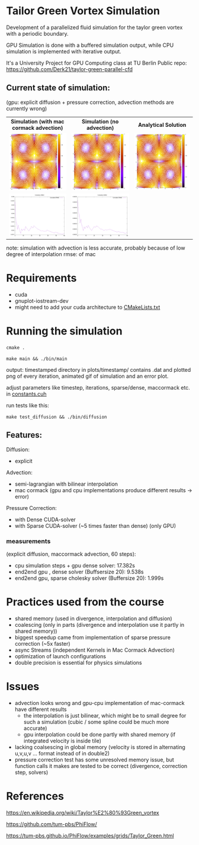# Tailor Green Vortex Simulation
Development of a parallelized fluid simulation for the taylor green vortex with a periodic boundary.

GPU Simulation is done with a buffered simulation output, while CPU simulation is implemented with iterative output.

It's a University Project for GPU Computing class at TU Berlin
Public repo: https://github.com/Derk21/taylor-green-parallel-cfd

## Current state of simulation:
(gpu: explicit diffusion + pressure correction, advection methods are currently wrong)

<table>
  <tr>
    <th>Simulation (with mac cormack advection)</th>
    <th>Simulation (no advection)</th>
    <th>Analytical Solution</th>
  </tr>
  <tr>
    <td>
      <img src="progress_documentation/gpu_maccormack_sparse_final.gif" alt="Simulation" width="100%"/>
    </td>
    <td>
      <img src="progress_documentation/gpu_diffusion_pressure_correction.gif" alt="Simulation" width="100%"/>
    </td>
    <td>
      <img src="progress_documentation/ground_truth.gif" alt="Analytical Solution" width="100%"/>
    </td>
  </tr>
  <tr>
    <td>
      <img src="progress_documentation/rmse_final.png" alt="rmse" width="100%"/>
    </td>
    <td>
      <img src="progress_documentation/rmse_no_advection.png" alt="rmse" width="100%"/>
    </td>
  </tr>
</table>

note: simulation with advection is less accurate, probably because of low degree of interpolation
rmse: of mac

# Requirements
- cuda
- gnuplot-iostream-dev
- might need to add your cuda architecture to [CMakeLists.txt](CMakeLists.txt)

# Running the simulation
```
cmake .
```

```
make main && ./bin/main
```
output: timestamped directory in plots/timestamp/ contains .dat and plotted png of every iteration, animated gif of simulation and an error plot.

adjust parameters like timestep, iterations, sparse/dense, maccormack etc. in [constants.cuh](bin/constants.cuh)

run tests like this:
```
make test_diffusion && ./bin/diffusion
```


## Features:
Diffusion:
- explicit

Advection:
- semi-lagrangian with bilinear interpolation 
- mac cormack (gpu and cpu implementations produce different results -> error)

Pressure Correction:
- with Dense CUDA-solver 
- with Sparse CUDA-solver (~5 times faster than dense) (only GPU)

### measurements
(explicit diffusion, maccormack advection, 60 steps):
- cpu simulation steps + gpu dense solver:  17.382s
- end2end gpu , dense solver (Buffsersize 20): 9.538s 
- end2end gpu, sparse cholesky solver (Buffersize 20): 1.999s

# Practices used from the course
- shared memory (used in divergence, interpolation and diffusion)
- coalescing (only in parts (divergence and interpolation use it partly in shared memory))
- biggest speedup came from implementation of sparse pressure correction (~5x faster)
- async Streams (independent Kernels in Mac Cormack Advection)
- optimization of launch configurations 
- double precision is essential for physics simulations 

# Issues
- advection looks wrong and gpu-cpu implementation of mac-cormack have different results
  - the interpolation is just bilinear, which might be to small degree for such a simulation (cubic / some spline    could be much more accurate)
  - gpu interpolation could be done partly with shared memory (if integrated velocity is inside tile)
- lacking coalsescing in global memory (velocity is stored in alternating u,v,u,v ... format instead of in double2)
- pressure correction test has some unresolved memory issue, but function calls it makes are tested to be correct (divergence, correction step, solvers)




# References
https://en.wikipedia.org/wiki/Taylor%E2%80%93Green_vortex

https://github.com/tum-pbs/PhiFlow/

https://tum-pbs.github.io/PhiFlow/examples/grids/Taylor_Green.html
